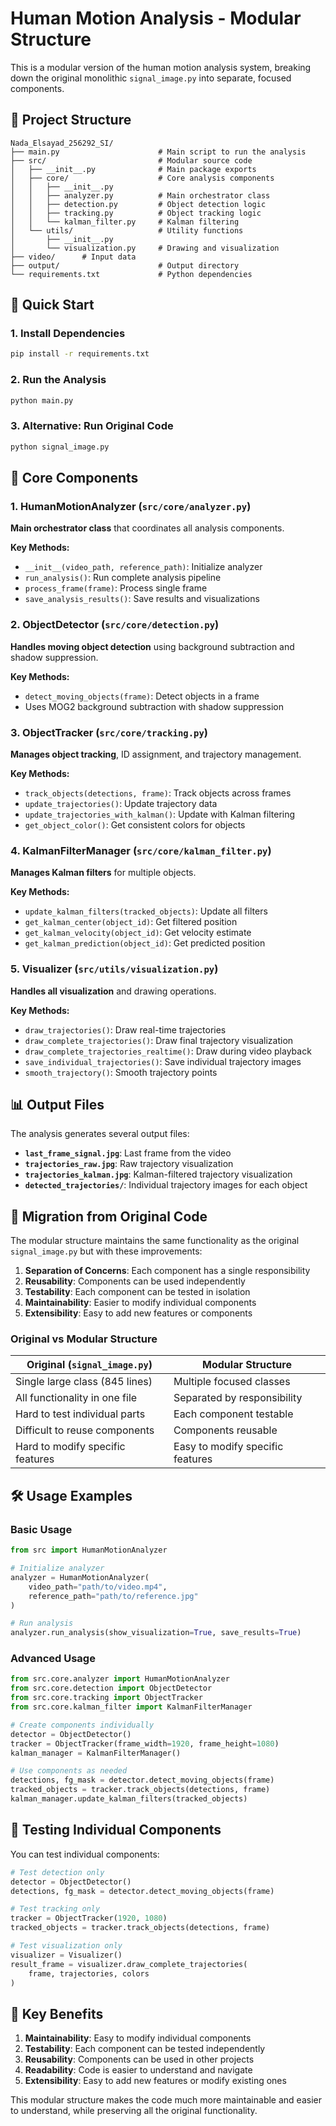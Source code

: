 # Human Motion Analysis - Modular Structure

This is a modular version of the human motion analysis system, breaking down the original monolithic `signal_image.py` into separate, focused components.

## 📁 Project Structure

```
Nada_Elsayad_256292_SI/
├── main.py                      # Main script to run the analysis
├── src/                         # Modular source code
│   ├── __init__.py              # Main package exports
│   ├── core/                    # Core analysis components
│   │   ├── __init__.py
│   │   ├── analyzer.py          # Main orchestrator class
│   │   ├── detection.py         # Object detection logic
│   │   ├── tracking.py          # Object tracking logic
│   │   └── kalman_filter.py     # Kalman filtering
│   └── utils/                   # Utility functions
│       ├── __init__.py
│       └── visualization.py     # Drawing and visualization
├── video/      # Input data
├── output/                      # Output directory
└── requirements.txt             # Python dependencies
```

## 🚀 Quick Start

### 1. Install Dependencies
```bash
pip install -r requirements.txt
```

### 2. Run the Analysis
```bash
python main.py
```

### 3. Alternative: Run Original Code
```bash
python signal_image.py
```

## 🔧 Core Components

### 1. HumanMotionAnalyzer (`src/core/analyzer.py`)
**Main orchestrator class** that coordinates all analysis components.

**Key Methods:**
- `__init__(video_path, reference_path)`: Initialize analyzer
- `run_analysis()`: Run complete analysis pipeline
- `process_frame(frame)`: Process single frame
- `save_analysis_results()`: Save results and visualizations

### 2. ObjectDetector (`src/core/detection.py`)
**Handles moving object detection** using background subtraction and shadow suppression.

**Key Methods:**
- `detect_moving_objects(frame)`: Detect objects in a frame
- Uses MOG2 background subtraction with shadow suppression

### 3. ObjectTracker (`src/core/tracking.py`)
**Manages object tracking**, ID assignment, and trajectory management.

**Key Methods:**
- `track_objects(detections, frame)`: Track objects across frames
- `update_trajectories()`: Update trajectory data
- `update_trajectories_with_kalman()`: Update with Kalman filtering
- `get_object_color()`: Get consistent colors for objects

### 4. KalmanFilterManager (`src/core/kalman_filter.py`)
**Manages Kalman filters** for multiple objects.

**Key Methods:**
- `update_kalman_filters(tracked_objects)`: Update all filters
- `get_kalman_center(object_id)`: Get filtered position
- `get_kalman_velocity(object_id)`: Get velocity estimate
- `get_kalman_prediction(object_id)`: Get predicted position

### 5. Visualizer (`src/utils/visualization.py`)
**Handles all visualization** and drawing operations.

**Key Methods:**
- `draw_trajectories()`: Draw real-time trajectories
- `draw_complete_trajectories()`: Draw final trajectory visualization
- `draw_complete_trajectories_realtime()`: Draw during video playback
- `save_individual_trajectories()`: Save individual trajectory images
- `smooth_trajectory()`: Smooth trajectory points

## 📊 Output Files

The analysis generates several output files:

- **`last_frame_signal.jpg`**: Last frame from the video
- **`trajectories_raw.jpg`**: Raw trajectory visualization
- **`trajectories_kalman.jpg`**: Kalman-filtered trajectory visualization
- **`detected_trajectories/`**: Individual trajectory images for each object

## 🔄 Migration from Original Code

The modular structure maintains the same functionality as the original `signal_image.py` but with these improvements:

1. **Separation of Concerns**: Each component has a single responsibility
2. **Reusability**: Components can be used independently
3. **Testability**: Each component can be tested in isolation
4. **Maintainability**: Easier to modify individual components
5. **Extensibility**: Easy to add new features or components

### Original vs Modular Structure

| Original (`signal_image.py`) | Modular Structure |
|------------------------------|-------------------|
| Single large class (845 lines) | Multiple focused classes |
| All functionality in one file | Separated by responsibility |
| Hard to test individual parts | Each component testable |
| Difficult to reuse components | Components reusable |
| Hard to modify specific features | Easy to modify specific features |

## 🛠️ Usage Examples

### Basic Usage
```python
from src import HumanMotionAnalyzer

# Initialize analyzer
analyzer = HumanMotionAnalyzer(
    video_path="path/to/video.mp4",
    reference_path="path/to/reference.jpg"
)

# Run analysis
analyzer.run_analysis(show_visualization=True, save_results=True)
```

### Advanced Usage
```python
from src.core.analyzer import HumanMotionAnalyzer
from src.core.detection import ObjectDetector
from src.core.tracking import ObjectTracker
from src.core.kalman_filter import KalmanFilterManager

# Create components individually
detector = ObjectDetector()
tracker = ObjectTracker(frame_width=1920, frame_height=1080)
kalman_manager = KalmanFilterManager()

# Use components as needed
detections, fg_mask = detector.detect_moving_objects(frame)
tracked_objects = tracker.track_objects(detections, frame)
kalman_manager.update_kalman_filters(tracked_objects)
```

## 🧪 Testing Individual Components

You can test individual components:

```python
# Test detection only
detector = ObjectDetector()
detections, fg_mask = detector.detect_moving_objects(frame)

# Test tracking only
tracker = ObjectTracker(1920, 1080)
tracked_objects = tracker.track_objects(detections, frame)

# Test visualization only
visualizer = Visualizer()
result_frame = visualizer.draw_complete_trajectories(
    frame, trajectories, colors
)
```

## 🎯 Key Benefits

1. **Maintainability**: Easy to modify individual components
2. **Testability**: Each component can be tested independently
3. **Reusability**: Components can be used in other projects
4. **Readability**: Code is easier to understand and navigate
5. **Extensibility**: Easy to add new features or modify existing ones

This modular structure makes the code much more maintainable and easier to understand, while preserving all the original functionality.